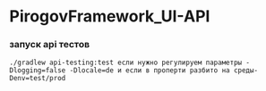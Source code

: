 # PirogovFramework_UI-API
### запуск api тестов ###
```
./gradlew api-testing:test если нужно регулируем параметры -Dlogging=false -Dlocale=de и если в проперти разбито на среды-Denv=test/prod
```